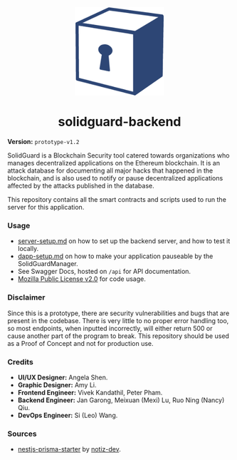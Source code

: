 <div align="center">
  <p align="center">
    <img src="docs/img/solidguard-prototype-v1-2.png" width="200" alt="SolidGuard Logo" />
  </p>
<h1>solidguard-backend</h1>
</div>

**Version:** `prototype-v1.2`

SolidGuard is a Blockchain Security tool catered towards organizations who manages decentralized applications on the Ethereum blockchain. It is an attack database for documenting all major hacks that happened in the blockchain, and is also used to notify or pause decentralized applications affected by the attacks published in the database.

This repository contains all the smart contracts and scripts used to run the server for this application.

### Usage
* [server-setup.md](docs/server-setup.md) on how to set up the backend server, and how to test it locally.
* [dapp-setup.md](docs/dapp-setup.md) on how to make your application pauseable by the SolidGuardManager.
* See Swagger Docs, hosted on `/api` for API documentation.
* [Mozilla Public License v2.0](LICENSE.md) for code usage.

### Disclaimer
Since this is a prototype, there are security vulnerabilities and bugs that are present in the codebase. There is very little to no proper error handling too, so most endpoints, when inputted incorrectly, will either return 500 or cause another part of the program to break. This repository should be used as a Proof of Concept and not for production use.

### Credits
* **UI/UX Designer:** Angela Shen.
* **Graphic Designer:** Amy Li.
* **Frontend Engineer:** Vivek Kandathil, Peter Pham.
* **Backend Engineer:** Jan Garong, Meixuan (Mexi) Lu, Ruo Ning (Nancy) Qiu.
* **DevOps Engineer:** Si (Leo) Wang.

### Sources
* [nestjs-prisma-starter](https://github.com/notiz-dev/nestjs-prisma-starter) by [notiz-dev](https://github.com/notiz-dev).
